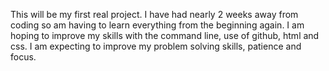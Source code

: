 This will be my first real project. I have had nearly 2 weeks away from coding so am having to learn everything from the beginning again. I am hoping to improve my skills with the command line, use of github, html and css. I am expecting to improve my problem solving skills, patience and focus.